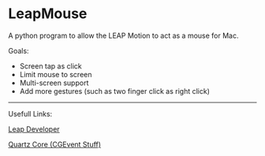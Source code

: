 LeapMouse
=========

A python program to allow the LEAP Motion to act as a mouse for Mac.

Goals:
- Screen tap as click
- Limit mouse to screen
- Multi-screen support
- Add more gestures (such as two finger click as right click)


---------

Usefull Links:

[Leap Developer](https://developer.leapmotion.com/)

[Quartz Core (CGEvent Stuff)](https://developer.apple.com/library/mac/documentation/Carbon/Reference/QuartzEventServicesRef/Reference/reference.html)
